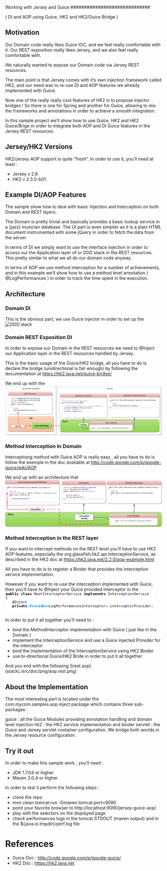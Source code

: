 Working with Jersey and Guice
#############################

( DI and AOP using Guice, HK2 and HK2/Guice Bridge )

## Motivation 

Our Domain code really likes Guice IOC, and we feel really comfortable with it.
Our REST exposition really likes Jersey, and we also feel really comfortable with. 

We naturally wanted to expose our Domain code via Jersey REST resources. 

The main point is that Jersey comes with it’s own injection framework called HK2, and our need was to re-use DI and AOP features we already implemented with Guice.

Now one of the really really cool features of HK2 is to propose injector bridges ! So there is one for Spring and another for Guice, allowing to mix the frameworks and annotations in order to achieve a smooth integration.

In this sample project we’ll show how to use Guice, HK2 and HK2 Guice/Brige in order to integrate both AOP and DI Guice features in the Jersey REST resources.

## Jersey/HK2 Versions

HK2/Jersey AOP support is quite “fresh”. In order to use it, you’ll need at least : 

* Jersey v 2.6 
* HK2    v 2.3.0-b01.

## Example DI/AOP Features

The sample show how to deal with basic Injection and Interception on both Domain and REST layers.

The Domain is pretty trivial and basically provides a basic lookup service in a (jazz) musician database. The UI part is even simplier as it is a plain HTML document instrumented with some jQuery in order to fetch the data from the server.

In terms of DI  we simply want to use the interface injection in order to access our the Application layer of or DDD stack in the REST resources. This  pretty similar to what we all do our domain code anyway.

In terms of AOP we use method interception for a number of achievements, and in this example we’ll show how to use a method level annotation ( @LogPerformances ) in order to track the time spent in the execution. 


## Architecture 

### Domain DI

This is the obvious part, we use Guice injector in order to set up the ![DDD stack](https://github.com/mycom-int/jersey-guice-aop/blob/master/src/doc/png/inject.domain.png)

### Domain REST Exposition DI

In order to expose our Domain in the REST resources we need to @Inject our Application layer in the REST resources handled by Jersey.

This is the basic usage of the Guice/HK2 bridge, all you have to do is declare the bridge (unidirectional is fair enough) by following the documentation at https://hk2.java.net/guice-bridge/ 

We end up with the ![following domain exposition](./src/doc/png/inject.domain.exposition.png)

### Method Interception In Domain

Interceptiong method with Guice AOP is really easy , all you have to do is follow the exemple in the doc available at http://code.google.com/p/google-guice/wiki/AOP 

We end up with an architecture that ![looks like this](./src/doc/png/aop.domain.png)


### Method Interception in the REST layer

If you want to intercept methods on the REST level you’ll have to use HK2 AOP features, especially the org.glassfish.hk2.api.InterceptionService, as described in the HK2 doc at https://hk2.java.net/2.2.0/aop-example.html 

All you have to do is to register a Binder that provides the interception service implementation.

However if you want to re-use the interception implemented with Guice, then you’ll have to @Inject your Guice provided interceptor in the ![HK2 InterceptionService implementation](./src/doc/png/HK2.Interceptor.Service.png)


In order to put it all together you’ll need to :

* bind the MethodInterceptor implementation with Guice ( just like in the Domain ) 
* implement the InterceptionService and use a Guice injected Provider for the interceptor
* bind the implementation of the InterceptionService using HK2 Binder
* use bi-directional Guice/HK2 Bride in order to put it all together

And you end with the following ![rest aop](stack(./src/doc/png/aop.rest.png)

## About the Implementation 

The most interesting part is located under the com.mycom.samples.aop.inject package which contains three sub-packages : 

guice   : all the Guice Modules providing annotation handling and domain level injection
hk2      : the HK2 service implementation and binder
servlet : the Guice and Jersey servlet container configuration. We bridge both worlds in the Jersey resource configuration.

## Try it out

In order to make this sample work , you’ll need : 

* JDK 1.7.04 or higher
* Maven 3.0.4 or higher

In order to test it perform the following steps : 

* clone the repo
* mvn clean tomcat:run -Dmaven.tomcat.port=9090
* point your favorite browser to http://localhost:9090/jersey-guice-aop/ 
* play with the selectors on the displayed page
* check performances logs in the tomcat STDOUT (maven output) and in the ${java.io.tmpdir}/perf.log  file 

# References

* Guice Doc : http://code.google.com/p/google-guice/ 
* HK2   Doc : https://hk2.java.net 










